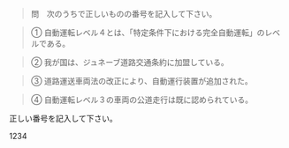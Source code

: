 >問　次のうちで正しいものの番号を記入して下さい。

>① 自動運転レベル４とは、「特定条件下における完全自動運転」のレベルである。

>② 我が国は、ジュネーブ道路交通条約に加盟している。

>③ 道路運送車両法の改正により、自動運行装置が追加された。

>④ 自動運転レベル３の車両の公道走行は既に認められている。

正しい番号を記入して下さい。

1234

